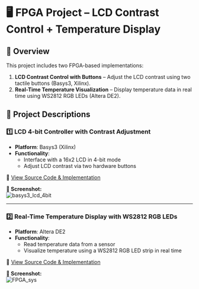 # 🖥️ FPGA Project – LCD Contrast Control + Temperature Display

## 📌 Overview

This project includes two FPGA-based implementations:

1. **LCD Contrast Control with Buttons** – Adjust the LCD contrast using two tactile buttons (Basys3, Xilinx).
2. **Real-Time Temperature Visualization** – Display temperature data in real time using WS2812 RGB LEDs (Altera DE2).


## 📘 Project Descriptions

### 1️⃣ LCD 4-bit Controller with Contrast Adjustment  
- **Platform**: Basys3 (Xilinx)  
- **Functionality**:
  - Interface with a 16x2 LCD in 4-bit mode  
  - Adjust LCD contrast via two hardware buttons  

🔗 [View Source Code & Implementation](https://github.com/minhhluu/FPGA_project/tree/main/Basys3_xilinx/LCD_4bit_controller_source)

**📸 Screenshot:**  
![basys3_lcd_4bit](https://i.postimg.cc/NjZCVFsk/3c678689633ad164882b.jpg)

---

### 2️⃣ Real-Time Temperature Display with WS2812 RGB LEDs  
- **Platform**: Altera DE2  
- **Functionality**:
  - Read temperature data from a sensor  
  - Visualize temperature using a WS2812 RGB LED strip in real time  

🔗 [View Source Code & Implementation](https://github.com/minhhluu/FPGA_project/tree/main/Altera_DE2)

**📸 Screenshot:**  
![FPGA_sys](https://i.postimg.cc/SRmyQmcF/8f7feb397774c12a9865.jpg)

